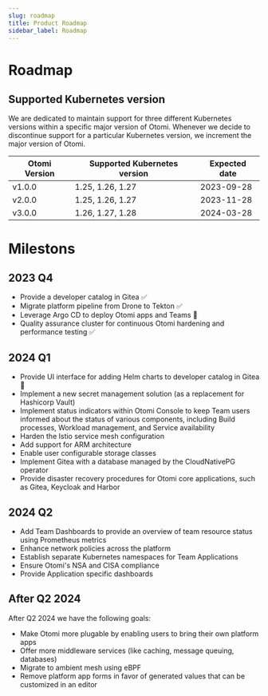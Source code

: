 ```yaml
---
slug: roadmap
title: Product Roadmap
sidebar_label: Roadmap
---
```


# Roadmap

## Supported Kubernetes version

We are dedicated to maintain support for three different Kubernetes versions within a specific major version of Otomi. Whenever we decide to discontinue support for a particular Kubernetes version, we increment the major version of Otomi.

| Otomi Version | Supported Kubernetes version | Expected date |
| ------------- | ---------------------------- | ------------- |
| v1.0.0        | 1.25, 1.26, 1.27             | 2023-09-28    |
| v2.0.0        | 1.25, 1.26, 1.27             | 2023-11-28    |
| v3.0.0        | 1.26, 1.27, 1.28             | 2024-03-28    |

# Milestons

## 2023 Q4

- Provide a developer catalog in Gitea ✅
- Migrate platform pipeline from Drone to Tekton ✅
- Leverage Argo CD to deploy Otomi apps and Teams 🔄
- Quality assurance cluster for continuous Otomi hardening and performance testing ✅

## 2024 Q1

- Provide UI interface for adding Helm charts to developer catalog in Gitea 🔄
- Implement a new secret management solution (as a replacement for Hashicorp Vault)
- Implement status indicators within Otomi Console to keep Team users informed about the status of various components, including Build processes, Workload management, and Service availability
- Harden the Istio service mesh configuration
- Add support for ARM architecture
- Enable user configurable storage classes
- Implement Gitea with a database managed by the CloudNativePG operator
- Provide disaster recovery procedures for Otomi core applications, such as Gitea, Keycloak and Harbor

## 2024 Q2

- Add Team Dashboards to provide an overview of team resource status using Prometheus metrics
- Enhance network policies across the platform
- Establish separate Kubernetes namespaces for Team Applications
- Ensure Otomi's NSA and CISA compliance
- Provide Application specific dashboards

## After Q2 2024

After Q2 2024 we have the following goals:

- Make Otomi more plugable by enabling users to bring their own platform apps
- Offer more middleware services (like caching, message queuing, databases)
- Migrate to ambient mesh using eBPF
- Remove platform app forms in favor of generated values that can be customized in an editor
